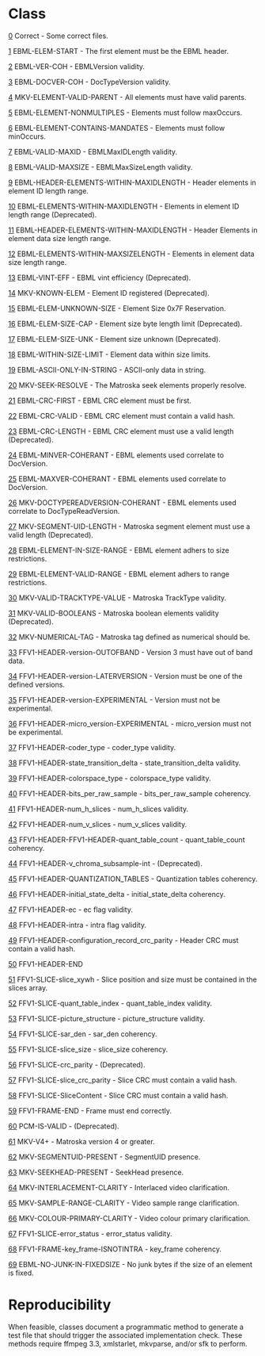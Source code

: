 # Class
[0](0.md) Correct - Some correct files.

[1](1.md) EBML-ELEM-START - The first element must be the EBML header.

[2](2.md) EBML-VER-COH - EBMLVersion validity.

[3](3.md) EBML-DOCVER-COH - DocTypeVersion validity.

[4](4.md) MKV-ELEMENT-VALID-PARENT - All elements must have valid parents.

[5](5.md) EBML-ELEMENT-NONMULTIPLES - Elements must follow maxOccurs.

[6](6.md) EBML-ELEMENT-CONTAINS-MANDATES - Elements must follow minOccurs.

[7](7.md) EBML-VALID-MAXID - EBMLMaxIDLength validity.

[8](8.md) EBML-VALID-MAXSIZE - EBMLMaxSizeLength validity.

[9](9.md) EBML-HEADER-ELEMENTS-WITHIN-MAXIDLENGTH - Header elements in element ID length range.

[10](10.md) EBML-ELEMENTS-WITHIN-MAXIDLENGTH - Elements in element ID length range (Deprecated).

[11](11.md) EBML-HEADER-ELEMENTS-WITHIN-MAXIDLENGTH - Header Elements in element data size length range.

[12](12.md) EBML-ELEMENTS-WITHIN-MAXSIZELENGTH - Elements in element data size length range.

[13](13.md) EBML-VINT-EFF - EBML vint efficiency (Deprecated).

[14](14.md) MKV-KNOWN-ELEM - Element ID registered (Deprecated).

[15](15.md) EBML-ELEM-UNKNOWN-SIZE - Element Size 0x7F Reservation.

[16](16.md) EBML-ELEM-SIZE-CAP - Element size byte length limit (Deprecated).

[17](17.md) EBML-ELEM-SIZE-UNK - Element size unknown (Deprecated).

[18](18.md) EBML-WITHIN-SIZE-LIMIT - Element data within size limits.

[19](19.md) EBML-ASCII-ONLY-IN-STRING - ASCII-only data in string.

[20](20.md) MKV-SEEK-RESOLVE - The Matroska seek elements properly resolve.

[21](21.md) EBML-CRC-FIRST - EBML CRC element must be first.

[22](22.md) EBML-CRC-VALID - EBML CRC element must contain a valid hash.

[23](23.md) EBML-CRC-LENGTH - EBML CRC element must use a valid length (Deprecated).

[24](24.md) EBML-MINVER-COHERANT - EBML elements used correlate to DocVersion.

[25](25.md) EBML-MAXVER-COHERANT - EBML elements used correlate to DocVersion.

[26](26.md) MKV-DOCTYPEREADVERSION-COHERANT - EBML elements used correlate to DocTypeReadVersion.

[27](27.md) MKV-SEGMENT-UID-LENGTH - Matroska segment element must use a valid length (Deprecated).

[28](28.md) EBML-ELEMENT-IN-SIZE-RANGE - EBML element adhers to size restrictions.

[29](29.md) EBML-ELEMENT-VALID-RANGE - EBML element adhers to range restrictions.

[30](30.md) MKV-VALID-TRACKTYPE-VALUE - Matroska TrackType validity.

[31](31.md) MKV-VALID-BOOLEANS - Matroska boolean elements validity (Deprecated).

[32](32.md) MKV-NUMERICAL-TAG - Matroska tag defined as numerical should be.

[33](33.md) FFV1-HEADER-version-OUTOFBAND - Version 3 must have out of band data.

[34](34.md) FFV1-HEADER-version-LATERVERSION - Version must be one of the defined versions.

[35](35.md) FFV1-HEADER-version-EXPERIMENTAL - Version must not be experimental.

[36](36.md) FFV1-HEADER-micro_version-EXPERIMENTAL - micro_version must not be experimental.

[37](37.md) FFV1-HEADER-coder_type - coder_type validity.

[38](38.md) FFV1-HEADER-state_transition_delta - state_transition_delta validity.

[39](39.md) FFV1-HEADER-colorspace_type - colorspace_type validity.

[40](40.md) FFV1-HEADER-bits_per_raw_sample - bits_per_raw_sample coherency.

[41](41.md) FFV1-HEADER-num_h_slices - num_h_slices validity.

[42](42.md) FFV1-HEADER-num_v_slices - num_v_slices validity.

[43](43.md) FFV1-HEADER-FFV1-HEADER-quant_table_count - quant_table_count coherency.

[44](44.md) FFV1-HEADER-v_chroma_subsample-int - (Deprecated).

[45](45.md) FFV1-HEADER-QUANTIZATION_TABLES - Quantization tables coherency.

[46](46.md) FFV1-HEADER-initial_state_delta - initial_state_delta coherency.

[47](47.md) FFV1-HEADER-ec - ec flag validity.

[48](48.md) FFV1-HEADER-intra - intra flag validity.

[49](49.md) FFV1-HEADER-configuration_record_crc_parity - Header CRC must contain a valid hash.

[50](50.md) FFV1-HEADER-END

[51](51.md) FFV1-SLICE-slice_xywh - Slice position and size must be contained in the slices array.

[52](52.md) FFV1-SLICE-quant_table_index - quant_table_index validity.

[53](53.md) FFV1-SLICE-picture_structure - picture_structure validity.

[54](54.md) FFV1-SLICE-sar_den - sar_den coherency.

[55](55.md) FFV1-SLICE-slice_size - slice_size coherency.

[56](56.md) FFV1-SLICE-crc_parity - (Deprecated).

[57](57.md) FFV1-SLICE-slice_crc_parity - Slice CRC must contain a valid hash.

[58](58.md) FFV1-SLICE-SliceContent - Slice CRC must contain a valid hash.

[59](59.md) FFV1-FRAME-END - Frame must end correctly.

[60](60.md) PCM-IS-VALID - (Deprecated).

[61](61.md) MKV-V4+ - Matroska version 4 or greater.

[62](62.md) MKV-SEGMENTUID-PRESENT - SegmentUID presence.

[63](63.md) MKV-SEEKHEAD-PRESENT - SeekHead presence.

[64](64.md) MKV-INTERLACEMENT-CLARITY - Interlaced video clarification.

[65](65.md) MKV-SAMPLE-RANGE-CLARITY - Video sample range clarification.

[66](66.md) MKV-COLOUR-PRIMARY-CLARITY - Video colour primary clarification.

[67](67.md) FFV1-SLICE-error_status - error_status validity.

[68](68.md) FFV1-FRAME-key_frame-ISNOTINTRA - key_frame coherency.

[69](69.md) EBML-NO-JUNK-IN-FIXEDSIZE - No junk bytes if the size of an element is fixed.

# Reproducibility

When feasible, classes document a programmatic method to generate a test file that should trigger the associated implementation check. These methods require ffmpeg 3.3, xmlstarlet, mkvparse, and/or sfk to perform.

